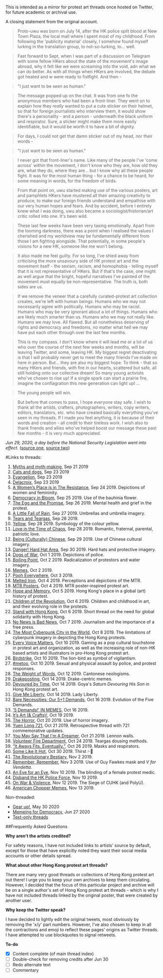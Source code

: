 This is intended as a mirror for protest art threads once hosted on Twitter, for future academic or archival use.

A closing statement from the original account.

> Proto-uwu was born on July 14, after the HK police spilt blood at New Town Plaza, the local mall where I spent most of my childhood. From following the 'publicity material' closely, I somehow found myself lurking in the translation group, to not-so-lurking, to... well.

> Fast forward to Sept, when I was part of a discussion on Telegram with some fellow HKers about the state of the movement's image abroad, why it felt like we were screaming into the void, adn what we can do better. As with all things when HKers are involved, the debate got heated and w were ready to fistfight. And then -

> "I just want to be seen as human."

> The message popped up on the chat. It was from one fo the anonymous members who had been a front-liner. They went on to explain how they *really* wanted to put a cute sticker on their helmet, so that for foreign journalists who interview them, it would show there's a personality - and a *person* - underneath the black uniform and respirator. Sure, a sticker might make them more easily identifiable, but it would be worth it to have a bit of dignity.

> For days, I could not get that damn sticker out of my head, nor their words -

> "I just want to be seen as human."

> I never got that front-liner's name. Like many of the people I've 'come across' within the movement, I don't know who they are, how old they are, what they do, where they are... but I know why all these people fight. It was for the most human thing - for a chance to be heard, for some meaning in words, for the freedom of birds. 

> From that point on, uwu started making use of the various posters, art and pamphlets HKers have mustered all their amazing creativity to produce, to make our foreign friends understand and empathise with our very human hopes and fears. And by accident, before I entirely knew what I was doing, uwu also became a sociologist/historian/art critic rolled into one. It's been wild.

> These last few weeks have been very taxing emotionally. Apart from the looming darkness, there was a point when I realised the values I cherished and my worldview may be fundamentally different from those I am fighting alongside. That potentially, in some people's visions for a new HK, someone like me won't belong.

> It also made me feel guilty. For so long, I've shied away from criticising the more unsavoury side of HK protest art and the movement itself - the sexism, racism, and homophobia - telling myself that it is not representative of HKers. But if that's the case, one might as well argue that the bright, hopeful narratives I've painted of the movement must equally be non-representative. The truth is, both sides are us.

> If we remove the veneer that a carefully curated-protest art collection creates, we're left with human beings. Humans who we may not necessarily agree with politically. Humans who may be racist. Humans who may be very ignorant about a lot of things. Humans who are likely much smarter than us. Humans who we may not really like. Humans we may love. All flawed. But all nonetheless deserving of rights and democracy and freedoms, no matter what hell we may have put each other through over the last few months.

> This is my compass. I don't know where it will lead me or a  lot of us who over the course of the next few weeks and months, will be leaving Twitter, and some, leaving HK. My biggest regret deactivating is that I will probably never get to meet the many friends I've made on here in person. But... they are also my biggest hope. To think - that so many HKers and friends, with fire in our hearts, scattered but safe, all still holding onto our collective dream! So many young activists who've chosen to rise up! If a single spark can start a prairie fire, imagine the conflagration this new generation can light up! ...

> The young people will win.

> But before that comes to pass, I hope everyone stay safe. I wish to thank all the artists, crafters, photographers, writers, copy writers, editors, translators, etc. who have created basically everything you've seen in my threads. If I made you feel anything, it is because of their words and creation - all credit to their tireless work. I wish also to thank friends and allies who've helped boost our message these past few months - it is very much appreciated.

*Jun 29, 2020, a day before the National Security Legislation went into effect.*
([source one](images/uwu1.jpg), [source two](images/uwu2.jpg))

#Links to threads:

1. [Myths and myth-making](https://cwylo.github.io/hkprotestart/thread1), Sep 21 2019
2. [Cats and dogs](https://cwylo.github.io/hkprotestart/thread2), Sep 23 2019
3. [Evangelion](https://cwylo.github.io/hkprotestart/thread3), Sep 23 2019
4. [Delacroix](https://cwylo.github.io/hkprotestart/thread4), Sep 23 2019
5. [A Women’s Place is in The Resistance](https://cwylo.github.io/hkprotestart/thread5), Sep 24 2019. Depictions of women and femininity.
6. [Democracy in Bloom](https://cwylo.github.io/hkprotestart/thread6), Sep 25 2019. Use of the bauhinia flower.
7. [The Egg and the Promise](https://cwylo.github.io/hkprotestart/thread7), Sep 26 2019. Mental health and grief in the protest.
8. [A Little Fall of Rain](https://cwylo.github.io/hkprotestart/thread8), Sep 27 2019. Umbrellas and umbrella imagery.
9. [Tears and Teargas](https://cwylo.github.io/hkprotestart/thread9), Sep 28 2019.
10. [Yellow](https://cwylo.github.io/hkprotestart/thread10), Sep 28 2019. Symbology of the colour yellow.
11. [Love in the Time of Chaos](https://cwylo.github.io/hkprotestart/thread11), Sep 28 2019. Romantic, fraternal, parental, patriotic love.
12. [Being (Culturally) Chinese](https://cwylo.github.io/hkprotestart/thread12), Sep 29 2019. Use of Chinese cultural imagery.
13. [Danger! Hard Hat Area](https://cwylo.github.io/hkprotestart/thread13), Sep 30 2019. Hard hats and protective imagery.
14. [Dogs of War](https://cwylo.github.io/hkprotestart/thread14), Oct 1 2019. Depictions of police.
15. [Boiling Point](https://cwylo.github.io/hkprotestart/thread15), Oct 2 2019. Radicalization of protestors and water imagery.
16. [Memes](https://cwylo.github.io/hkprotestart/thread16), Oct 2 2019.
17. [Pooh Everywhere](https://cwylo.github.io/hkprotestart/thread17), Oct 3 2019.
18. [Melted Iron](https://cwylo.github.io/hkprotestart/thread18), Oct 4 2019. Perceptions and depictions of the MTR.
19. [MTR Posters](https://cwylo.github.io/hkprotestart/thread19), Oct 4 2019. MTR poster-inspired protest art.
20. [Hope and Memory](https://cwylo.github.io/hkprotestart/thread20), Oct 5 2019. Hong Kong's place in a global (art) history of protest.
21. [Children of the Revolution](https://cwylo.github.io/hkprotestart/thread21), Oct 6 2019. Children and childhood in art, and their evolving role in the protests.
22. [Stand with Hong Kong](https://cwylo.github.io/hkprotestart/thread22), Oct 6 2019. Short thread on the need for global solidarity with Hong Kong.
23. [No News is Bad News](https://cwylo.github.io/hkprotestart/thread23), Oct 7 2019. Journalism and the importance of a free press.
24. [The Most Cyberpunk City in the World](https://cwylo.github.io/hkprotestart/thread24), Oct 8 2019. The limitations of cyberpunk imagery in depicting the Hong Kong protests.
25. [Every Voice Matters](https://cwylo.github.io/hkprotestart/thread25), Oct 10 2019. Gaming as a pop cultural touchstone in protest art and organization, as well as the increasing role of non-HK based artists and illustrators in pro-Hong Kong protest art.
26. [Birdstrike](https://cwylo.github.io/hkprotestart/thread26), Oct 10 2019. The lion-bird as symbol of vigilantism.
27. [#metoo](https://cwylo.github.io/hkprotestart/thread27), Oct 10 2019. Sexual and physical assault by police, and protest responses.
28. [The Weight of Words](https://cwylo.github.io/hkprotestart/thread28), Oct 12 2019. Cantonese neologisms.
29. [Drakeposting](https://cwylo.github.io/hkprotestart/thread29), Oct 14 2019. Drake-centric memes.
30. [Devoured by Time](https://cwylo.github.io/hkprotestart/thread30), Oct 14 2019. Goya's *Saturn Devouring His Son* in Hong Kong protest art.
31. [Give Me Liberty](https://cwylo.github.io/hkprotestart/thread31), Oct 14 2019. Lady Liberty.
32. [Bare Necessities: Our 5+1 Demands](https://cwylo.github.io/hkprotestart/thread32), Oct 16 2019. Evolution of the Five Demands.
33. ['5 Demands!' IN MEMES](https://cwylo.github.io/hkprotestart/thread33), Oct 16 2019.
34. [It’s Art (& Crafts)!](https://cwylo.github.io/hkprotestart/thread34), Oct 19 2019.
35. [The Horror](https://cwylo.github.io/hkprotestart/thread35), Oct 20 2019. Use of horror imagery.
36. [Yuen Long 721](https://cwylo.github.io/hkprotestart/thread36), Oct 21 2019. Retrospective thread with 721 commemorative updates.
37. [You May Say That I'm A Dreamer](https://cwylo.github.io/hkprotestart/thread37), Oct 21 2019. Lennon walls.
38. [Volunteer Fire Department](https://cwylo.github.io/hkprotestart/thread38), Oct 24 2019. Teargas dousing methods.
39. [“It Aways Fits. Eventually.”](https://cwylo.github.io/hkprotestart/thread39), Oct 26 2019. Masks and respirators.
40. [Some Like It Hot](https://cwylo.github.io/hkprotestart/thread40), Oct 30 2019. Thirst 💦👀
41. [The Revolutionary Bestiary](https://cwylo.github.io/hkprotestart/thread41), Nov 2 2019.
42. [Remember, Remember](https://cwylo.github.io/hkprotestart/thread42), Nov 3 2019. Use of Guy Fawkes mask and *V for Vendetta*.
43. [An Eye for an Eye](https://cwylo.github.io/hkprotestart/thread43), Nov 10 2019. The blinding of a female protest medic.
44. [Disband the HK Police Force](https://cwylo.github.io/hkprotestart/thread44), Nov 10 2019.
45. [On War & Violence](https://cwylo.github.io/hkprotestart/thread45), Nov 12 2019. The Siege of CUHK (and PolyU).
46. [American Chopper Memes](https://cwylo.github.io/hkprotestart/thread46), Nov 13 2019.

Non-threaded:
* [Gear up!](https://cwylo.github.io/hkprotestart/gearup), May 30 2020
* [Memeing for Democracy](https://cwylo.github.io/hkprotestart/dememe), Jun 27 2020
* [Text-only threads](https://cwylo.github.io/hkprotestart/textthreads)

##Frequently Asked Questions

**Why aren't the artists credited?**

For safety reasons, I have not included links to artists' source by default, except for those that have explicitly noted they want their social media accounts or other details spread.

**What about other Hong Kong protest art threads?**

There are many very good threads or collections of Hong Kong protest art out there! I urge you to keep your own archives to keep them circulating. However, I decided that the focus of this particular project and archive will be on a single author's set of Hong Kong protest art threads - which is why I have not included threads linked by the original poster, that were created by another user.

**Why keep the Twitter speak?**

I have decided to lightly edit the original tweets, most obviously by removing the 'x/y' part numbers. However, I've also chosen to keep in all the contractions and emoji to reflect these pages' origins as Twitter threads. I have attempted to use blockquotes to signal retweets.

**To-do**

- [x] Content complete (of main thread index)
- [ ] Double-check for removing credits after Jun 30
- [ ] Redo alternate text
- [ ] Commentary
